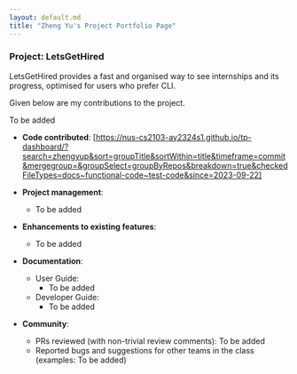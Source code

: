 ```yaml
---
layout: default.md
title: "Zheng Yu's Project Portfolio Page"
---
```


### Project: LetsGetHired

LetsGetHired provides a fast and organised way to see internships and its progress, optimised for users who prefer CLI.

Given below are my contributions to the project.

To be added

* **Code contributed**: [https://nus-cs2103-ay2324s1.github.io/tp-dashboard/?search=zhengyup&sort=groupTitle&sortWithin=title&timeframe=commit&mergegroup=&groupSelect=groupByRepos&breakdown=true&checkedFileTypes=docs~functional-code~test-code&since=2023-09-22]

* **Project management**:
    * To be added

* **Enhancements to existing features**:
    * To be added

* **Documentation**:
    * User Guide:
        * To be added
    * Developer Guide:
        * To be added
      
* **Community**:
    * PRs reviewed (with non-trivial review comments): To be added
    * Reported bugs and suggestions for other teams in the class (examples: To be added)